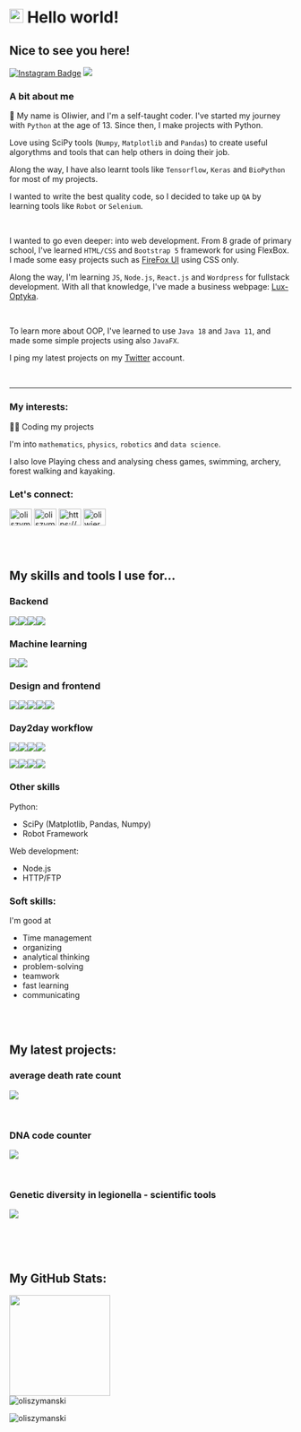 # <img src="https://media.giphy.com/media/hvRJCLFzcasrR4ia7z/giphy.gif" width="25px"> Hello world!

## Nice to see you here!
[![Instagram Badge](https://img.shields.io/badge/-Instagram-e4405f?style=flat-square&logo=Instagram&logoColor=white)](https://instagram.com/olii._pv/)
![](https://komarev.com/ghpvc/?username=oliszymanski&color=ff69b4)


### A bit about me
🚀 My name is Oliwier, and I'm a self-taught coder. I've started my journey with `Python` at the age of 13. 
Since then, I make projects with Python.

Love using SciPy tools (`Numpy`, `Matplotlib` and `Pandas`) to create useful algorythms and tools that can help others in
doing their job.

Along the way, I have also learnt tools like `Tensorflow`, `Keras` and `BioPython` for most of my projects.

I wanted to write the best quality code, so I decided to take up `QA` by learning tools like `Robot` or `Selenium`.

<br>

I wanted to go even deeper: into web development. From 8 grade of primary school, I've learned `HTML/CSS` and `Bootstrap 5`
framework for using FlexBox. I made some easy projects such as <a href='https://github.com/oliszymanski/Firefox-Essence-Dark-UI' target='_blank'>FireFox UI</a>
using CSS only.

Along the way, I'm learning `JS`, `Node.js`, `React.js` and `Wordpress` for fullstack development. With all that knowledge, I've made a business
webpage: <a href='https://lux-optyka.pl/' target='_blank'>Lux-Optyka</a>.

<br>

To learn more about OOP, I've learned to use `Java 18` and `Java 11`, and made some simple projects using also `JavaFX`.

I ping my latest projects on my <a href='https://twitter.com/oliszymanski'>Twitter</a> account.

<br>

<hr>

### My interests:

👩‍💻 Coding my projects

I'm into `mathematics`, `physics`, `robotics` and `data science`.

I also love Playing chess and analysing chess games, swimming, archery, forest walking and kayaking.



### Let's connect:
<p align="left">
<a href="https://dev.to/oliszymanski" target="blank"><img align="center" src="https://raw.githubusercontent.com/rahuldkjain/github-profile-readme-generator/master/src/images/icons/Social/devto.svg" alt="oliszymanski" height="30" width="40" /></a>
<a href="https://twitter.com/oliszymanski" target="blank"><img align="center" src="https://raw.githubusercontent.com/rahuldkjain/github-profile-readme-generator/master/src/images/icons/Social/twitter.svg" alt="oliszymanski" height="30" width="40" /></a>
<a href="https://linkedin.com/in/https://www.linkedin.com/in/oliwier-szyma%c5%84ski-007872207/" target="blank"><img align="center" src="https://raw.githubusercontent.com/rahuldkjain/github-profile-readme-generator/master/src/images/icons/Social/linked-in-alt.svg" alt="https://www.linkedin.com/in/oliwier-szyma%c5%84ski-007872207/" height="30" width="40" /></a>
<a href="https://kaggle.com/oliwier szymański" target="blank"><img align="center" src="https://raw.githubusercontent.com/rahuldkjain/github-profile-readme-generator/master/src/images/icons/Social/kaggle.svg" alt="oliwier szymański" height="30" width="40" /></a>
</p>

<br><br>



## My skills and tools I use for...


### Backend
<img src='https://img.shields.io/badge/PostgreSQL-316192?style=for-the-badge&logo=postgresql&logoColor=white' /><img src='https://img.shields.io/badge/Django-092E20?style=for-the-badge&logo=django&logoColor=white' /><img src='https://img.shields.io/badge/npm-CB3837?style=for-the-badge&logo=npm&logoColor=white' /><img src='https://img.shields.io/badge/Java-ED8B00?style=for-the-badge&logo=openjdk&logoColor=white' />

### Machine learning
<img src='https://img.shields.io/badge/TensorFlow-FF6F00?style=for-the-badge&logo=tensorflow&logoColor=white' /><img src='https://img.shields.io/badge/Python-3776AB?style=for-the-badge&logo=python&logoColor=white' />

### Design and frontend
<img src='https://img.shields.io/badge/HTML5-E34F26?style=for-the-badge&logo=html5&logoColor=white' /><img src='https://img.shields.io/badge/CSS3-1572B6?style=for-the-badge&logo=css3&logoColor=white' /><img src='https://img.shields.io/badge/Figma-F24E1E?style=for-the-badge&logo=figma&logoColor=white' /><img src='https://img.shields.io/badge/Bootstrap-563D7C?style=for-the-badge&logo=bootstrap&logoColor=white' /><img src='https://img.shields.io/badge/React-20232A?style=for-the-badge&logo=react&logoColor=61DAFB' />

### Day2day workflow
<img src='https://img.shields.io/badge/Colab-F9AB00?style=for-the-badge&logo=googlecolab&color=525252' /><img src='https://img.shields.io/badge/PyCharm-000000.svg?&style=for-the-badge&logo=PyCharm&logoColor=white' /><img src='https://img.shields.io/badge/IntelliJ_IDEA-000000.svg?style=for-the-badge&logo=intellij-idea&logoColor=white' /><img src='https://img.shields.io/badge/Visual_Studio_Code-0078D4?style=for-the-badge&logo=visual%20studio%20code&logoColor=white' />

<img src='https://img.shields.io/badge/GIT-E44C30?style=for-the-badge&logo=git&logoColor=white' /><img src='https://img.shields.io/badge/windows%20terminal-4D4D4D?style=for-the-badge&logo=windows%20terminal&logoColor=white' /><img src='https://img.shields.io/badge/GitLab-330F63?style=for-the-badge&logo=gitlab&logoColor=white' /><img src='https://img.shields.io/badge/GitHub-100000?style=for-the-badge&logo=github&logoColor=white' />

### Other skills
Python:
- SciPy (Matplotlib, Pandas, Numpy)
- Robot Framework

Web development:
- Node.js
- HTTP/FTP



### Soft skills:
I'm good at
- Time management
- organizing
- analytical thinking
- problem-solving
- teamwork
- fast learning
- communicating

<br><br>



## My latest projects:



### average death rate count
[![](https://github-readme-stats.vercel.app/api/pin/?username=oliszymanski&repo=Average-Death-Rate&hide_border=true&theme=monokai&cache_seconds=7200&border_radius=8&show_owner=false)](https://github.com/oliszymanski/Average-Death-Rate)



<br>

### DNA code counter
[![](https://github-readme-stats.vercel.app/api/pin/?username=oliszymanski&repo=Count-DNA-Nucleotides&hide_border=true&theme=monokai&cache_seconds=7200&border_radius=8&show_owner=false)](https://github.com/oliszymanski/Count-DNA-Nucleotides)



<br>

### Genetic diversity in legionella - scientific tools
[![](https://github-readme-stats.vercel.app/api/pin/?username=oliszymanski&repo=Easy-calculator&hide_border=true&theme=monokai&cache_seconds=7200&border_radius=8&show_owner=false)](https://github.com/oliszymanski/genetic-diversity-in-legionella)

<br><br><br>

## My GitHub Stats:

<img align="center" height="180em" src="https://github-readme-stats.vercel.app/api/top-langs/?username=oliszymanski&exclude_repo=KNN-Image-Classification&show_icons=true&hide_border=true&layout=compact&langs_count=8&theme=monokai"/>

<br>

<img align="center" src="https://github-readme-stats.vercel.app/api?username=oliszymanski&show_icons=true&theme=monokai&hide_border=true" alt="oliszymanski" />

<br>

<p><img align="center" src="https://github-readme-streak-stats.herokuapp.com/?user=oliszymanski&theme-dark" alt="oliszymanski" /></p>

